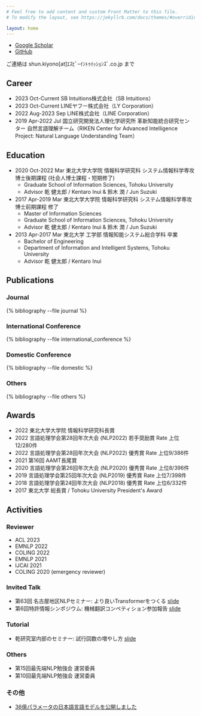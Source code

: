```yaml
---
# Feel free to add content and custom Front Matter to this file.
# To modify the layout, see https://jekyllrb.com/docs/themes/#overriding-theme-defaults

layout: home
---
```


- [Google Scholar](https://scholar.google.co.jp/citations?user=LS3EdOoAAAAJ&hl=ja)
- [GitHub](https://github.com/butsugiri)

ご連絡は shun.kiyono[at]ｴｽﾋﾞｰｲﾝﾄｩｲｯｼｮﾝｽﾞ.co.jp まで

## Career

- 2023 Oct-Current	  SB Intuitions株式会社（SB Intuitions）
- 2023 Oct-Current	  LINEヤフー株式会社（LY Corporation）
- 2022 Aug-2023 Sep 	LINE株式会社（LINE Corporation）
- 2019 Apr-2022 Jul 	国立研究開発法人理化学研究所 革新知能統合研究センター 自然言語理解チーム（RIKEN Center for Advanced Intelligence Project: Natural Language Understanding Team）

## Education

- 2020 Oct-2022 Mar 	東北大学大学院 情報科学研究科 システム情報科学専攻 博士後期課程 (社会人博士課程・短期修了)
  - Graduate School of Information Sciences, Tohoku University
  - Advisor 乾 健太郎 / Kentaro Inui & 鈴木 潤 / Jun Suzuki
- 2017 Apr-2019 Mar 	東北大学大学院 情報科学研究科 システム情報科学専攻 博士前期課程 修了
  - Master of Information Sciences
  - Graduate School of Information Sciences, Tohoku University
  - Advisor 乾 健太郎 / Kentaro Inui & 鈴木 潤 / Jun Suzuki
- 2013 Apr-2017 Mar 	東北大学 工学部 情報知能システム総合学科 卒業
  - Bachelor of Engineering
  - Department of Information and Intelligent Systems, Tohoku University
  - Advisor 乾 健太郎 / Kentaro Inui 

## Publications

### Journal

{% bibliography --file journal %}

### International Conference

{% bibliography --file international_conference %}


### Domestic Conference

{% bibliography --file domestic %}

### Others

{% bibliography --file others %}


## Awards

- 2022 	東北大学大学院 情報科学研究科長賞
- 2022 	言語処理学会第28回年次大会 (NLP2022) 若手奨励賞 Rate 上位12/280件
- 2022 	言語処理学会第28回年次大会 (NLP2022) 優秀賞 Rate 上位9/386件
- 2021 	第16回 AAMT長尾賞
- 2020 	言語処理学会第26回年次大会 (NLP2020) 優秀賞 Rate 上位8/396件
- 2019 	言語処理学会第25回年次大会 (NLP2019) 優秀賞 Rate 上位7/398件
- 2018 	言語処理学会第24回年次大会 (NLP2018) 優秀賞 Rate 上位6/332件
- 2017 	東北大学 総長賞 / Tohoku University President's Award

## Activities

### Reviewer

- ACL 2023
- EMNLP 2022
- COLING 2022
- EMNLP 2021
- IJCAI 2021
- COLING 2020 (emergency reviewer)

### Invited Talk

- 第63回 名古屋地区NLPセミナー: より良いTransformerをつくる [slide](https://speakerdeck.com/butsugiri/yoriliang-itransformerwotukuru)
- 第6回特許情報シンポジウム: 機械翻訳コンペティション参加報告 [slide](https://speakerdeck.com/butsugiri/ji-jie-fan-yi-konpeteisiyoncan-jia-bao-gao)

### Tutorial

- 乾研究室内部のセミナー: 試行回数の増やし方 [slide](https://speakerdeck.com/butsugiri/increasing-number-of-attempts-ver-2021)

### Others

- 第15回最先端NLP勉強会 運営委員
- 第10回最先端NLP勉強会 運営委員

### その他

- [36億パラメータの日本語言語モデルを公開しました](https://engineering.linecorp.com/ja/blog/3.6-billion-parameter-japanese-language-model)
